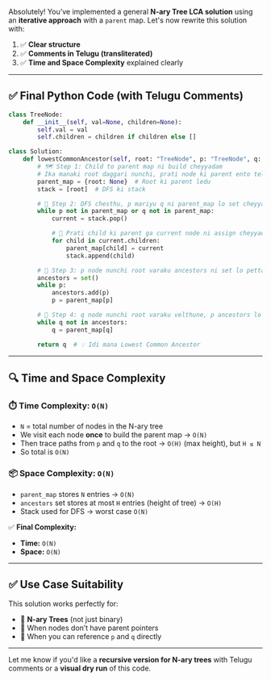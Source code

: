 Absolutely! You’ve implemented a general **N-ary Tree LCA solution** using an **iterative approach** with a `parent` map. Let's now rewrite this solution with:

1. ✅ **Clear structure**
2. ✅ **Comments in Telugu (transliterated)**
3. ✅ **Time and Space Complexity** explained clearly

---

## ✅ Final Python Code (with Telugu Comments)

```python
class TreeNode:
    def __init__(self, val=None, children=None):
        self.val = val
        self.children = children if children else []

class Solution:
    def lowestCommonAncestor(self, root: "TreeNode", p: "TreeNode", q: "TreeNode") -> "TreeNode":
        # 🗺️ Step 1: Child to parent map ni build cheyyadam
        # Ika manaki root daggari nunchi, prati node ki parent ento telsukovali
        parent_map = {root: None}  # Root ki parent ledu
        stack = [root]  # DFS ki stack

        # 🎯 Step 2: DFS chesthu, p mariyu q ni parent_map lo set cheyyadam varaku continue cheyyadam
        while p not in parent_map or q not in parent_map:
            current = stack.pop()

            # 👶 Prati child ki parent ga current node ni assign cheyyadam
            for child in current.children:
                parent_map[child] = current
                stack.append(child)

        # 🔁 Step 3: p node nunchi root varaku ancestors ni set lo pettadam
        ancestors = set()
        while p:
            ancestors.add(p)
            p = parent_map[p]

        # 🔁 Step 4: q node nunchi root varaku velthune, p ancestors lo first match dorikite adi LCA
        while q not in ancestors:
            q = parent_map[q]

        return q  # 💡 Idi mana Lowest Common Ancestor
```

---

## 🔍 Time and Space Complexity

### ⏱️ Time Complexity: `O(N)`

* `N` = total number of nodes in the N-ary tree
* We visit each node **once** to build the parent map → `O(N)`
* Then trace paths from `p` and `q` to the root → `O(H)` (max height), but `H ≤ N`
* So total is `O(N)`

### 📦 Space Complexity: `O(N)`

* `parent_map` stores `N` entries → `O(N)`
* `ancestors` set stores at most `H` entries (height of tree) → `O(H)`
* Stack used for DFS → worst case `O(N)`

✅ **Final Complexity:**

* **Time:** `O(N)`
* **Space:** `O(N)`

---

## ✅ Use Case Suitability

This solution works perfectly for:

* 🌳 **N-ary Trees** (not just binary)
* 🎯 When nodes don’t have parent pointers
* 👀 When you can reference `p` and `q` directly

---

Let me know if you'd like a **recursive version for N-ary trees** with Telugu comments or a **visual dry run** of this code.
